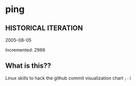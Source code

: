 # ping

## HISTORICAL ITERATION
2005-08-05

Incremented: 2986

## What is this?? 
Linux skills to hack the github commit visualization chart `;-)`
